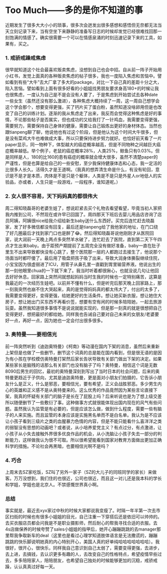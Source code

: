 # Too Much——多的是你不知道的事


近期发生了很多大大小小的琐事，很多次会迸发出很多感想和感悟但无奈都无法当天立刻记录下来，当有空坐下来静静的准备写日志的时候却发觉已经很难找回那一刻饱满的情感了。确实很需要一个可以在情感泉涌的时刻迅速记录下来的工具，如果有，买之。

### 1. 戒骄戒躁戒焦虑

很早就知道这个社会最喜欢贩卖焦虑，没想到自己也会中招。自从前一阵子开始用小红书，发觉上面真的各种贩卖焦虑的帖子很多，我也一度陷入焦虑和苦恼中。譬如看到有些“大牛”去大厂拿了多大的package，对比一下自己真的差距十分之大，陷入苦恼。譬如看到上面有很多好看的小姐姐找男朋友要求身高180+的时候让我也很焦虑，一度认为自己是不是会没有人要了，于是焦虑到开始尝试去各种date一些女生（虽然还没有那么激进），各种焦虑大概持续了一周，这一周自己想学会这个学会那个，想要变得更强，买了钙片买了蛋白粉，虽然知道没啥卵用但是也改变了自己的训练计划。逐渐的我从焦虑走了出来，我反而会觉得这种焦虑是好的事情，不论那些帖子是否属实，但也成功的又给我打了一针鸡血，我需要变得更强，需要努力，需要保持自己身体的健康，需要让自己锻炼出更好的身材体态。当然也跟tianpeng聊了聊，他说他也有过这个阶段，但是他认为这个时间大牛很多，但是没有菜鸡大牛也难做成大事，所以只要保持进步努力就好。也恰好前天看了一片paper显示，同一物种下，体型越大的癌症概率越高，但是不同物种之间越巨大癌症概率越低。举个例子，老鼠的癌症概率28%，人类25%，鲸鱼只有0.03%。但是同样是人，180的比160的患有癌症的概率就会增大很多，虽然不清楚paper的严谨性，但是也算是给自己的一些安慰，至少我保持健康体态和心态，我一定活的比很多人长久。活得久才是王道啊。（我真的想弄清生命是什么，有没有轮回，意识是不是才是本质，肉体是不是只是个躯体，人类是不是只是外星人or地低人的实验品，亦或者，人生只是一段游戏，一段程序，谁知道呢。）

### 2. 女人很不容易，天下妈妈真的都很伟大

周二得知晓磊哥的老婆生娃了，想说赶紧去买个礼物去看望看望，毕竟当初人家把我内推到公司，不然现在或许早已回国了。周四那天下班后去婴儿用品店咨询了店员阿姨，阿姨很nice给我介绍给新生baby送什么东西好。买完后连忙赶去晓磊家，发了好多微信都没有回复，最后还是tianpeng给了我他家的地址，在门口绕了好几圈最后才找到家门口也是醉了😂。然后得知晓磊哥说他刚刚才从医院回家，说大润前一天晚上两点多突然羊水破了，连忙赶去了医院，直到第二天下午四点才生出来baby。由于距预产期提前了五周完全没有做好准备，baby一直在肚子里生不出来导致都快没有心跳了，整个医院那一层的人都跑过去接生了，他说那个场面当时都吓傻了。最后用了吸盘把孩子吸了出来，导致大润身体撕裂继续住院，小宝宝因为很虚弱进了ICU，用管子从鼻孔里一直戳到胃里输营养液。他说出生的那一刻他眼里chua的一下就下来了。我当时听着都很揪心，也就没说几句让他回去好好休息。回家路上突然间就想起妈妈当时生我的时候也一定特别痛苦，这算是我最近的一次经历生娃吧。以前并不懂有什么，但是听完后那天晚上回家路上，那一刻我突然也崩不住大哭起来，真的是觉得妈妈真的都太伟大了，付出的太多了，我需要变得更好，变得更强，给她更好的生活条件。想让她买新衣服，想让她住大房子，想让她出门买东西不再看价签，想要有空有闲的时候多陪陪她，一起去旅游玩耍。虽然我知道很多事情不是说说就能实现的，但是那一刻真的就是很想把自己变得更好，想把最好的都给她。同样我也告诫自己要对自己未来的女朋友/老婆要好一点，再好一点，因为她也一定会付出很多很多。

### 3. 奥特曼——要相信光

前一阵突然听到《迪迦奥特曼》《柯南》等动漫在国内下架的消息，虽然后来重新上架但是也做了一些删节，删节这个词真的总是能在国内看到，但是很无语的是因为有小孩在学校模仿奥特曼打架然后家长告状导致有关部门做出下架的决定。如果某些家长是脑残的话那么有关部门也没有脑子了吗？奥特曼，相信这个词是无数8090后男生的回忆，最初的奥特曼深刻到写出了当时日本的社会问题，后来的奥特曼更趋近于子供向，尤其是迪迦奥特曼，更是面对小朋友们拍摄的，它告诉小朋友什么是正义，什么是邪恶，要相信光，要有希望，正义会战胜邪恶。多少男生内心的英雄和正义感不是从奥特曼来的。这么优秀的作品竟然因为某些言论直接下架，我真的怀疑有关部门的脑子是长在了屁股上吗？后来听说也是为了想上级交差所以随便删节了一些敷衍了事。这种做事方式就很能体现出国内现在的风气有些问题。虽然我认为监管是有必要的，但是应该怎么做，做到什么程度，需要一些有脑子的人来实施。而且监管的本身应该是实施黑名单而不是白名单。我认为是不应该让小孩子看到三级片之类的血腥暴力色情的内容，但是不能只能看什么喜洋洋之类的弱智没有思想的动画吧？或者说，从小培养爱党主义？有点过分，有点激进，让小孩子从小失去接触外界很多优良作品的机会，从小洗脑让小孩子失去一部分的判断能力，这样做我认为很不可取。所以很希望能看到国家对教育方面做出更加正确科学的措施。不论社会再黑暗，也要相信光啊不是吗？

### 4. 巧合

上周末去SZ家吃饭，SZ叫了另外一家子（SZ的大儿子的同班同学的家长）来做客。万万没想到，我们住的也很近，公司也很近，而且这一对儿还是我本科的学长和学姐，学姐也是北京人。不禁感慨世界真小啊。

### 总结

事实就是，最近去xyx家过中秋的时候大家都说我变瘦了。时隔一年半第一次去市区扫街的时候也有很多小姐姐的目光，自己注重一下穿搭后还是依旧可以帅帅的。去买衣服店员都会问我是不是职业摄影师，然后耐心的帮我寻找合适的衣服。去4s店做保养的时候夸赞了sales小姐姐的指甲后，她开心蹦蹦跳跳的去manager那里帮我争取新车的deal（这里也是看过心理学知道肢体语言是无法撒谎的，蹦蹦跳跳的快乐脚说明她真的内心特别开心，美国人真的好单纯哈哈哈哈哈哈哈）。我很好，很开心，很快乐，同样我自己意识到自己太弱了，需要变得更强，去进步，去上进，去搞钱，去认识更多有趣的人，去改变自己的性格特点，希望疫情早些过去，多多陪陪家人，陪陪朋友，也希望自己独处的时候能够更加的沉稳，戒骄戒躁，认认真真过好每一天。


